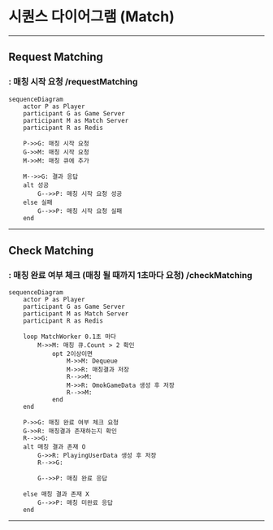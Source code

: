 # 시퀀스 다이어그램 (Match)
------------------------------
## Request Matching 
### : 매칭 시작 요청 /requestMatching

```mermaid
sequenceDiagram
	actor P as Player
	participant G as Game Server
	participant M as Match Server
	participant R as Redis

	P->>G: 매칭 시작 요청
	G->>M: 매칭 시작 요청
	M->>M: 매칭 큐에 추가

	M-->>G: 결과 응답
	alt 성공
		G-->>P: 매칭 시작 요청 성공
	else 실패
		G-->>P: 매칭 시작 요청 실패
	end

```

------------------------------

## Check Matching 
### : 매칭 완료 여부 체크 (매칭 될 때까지 1초마다 요청) /checkMatching
```mermaid
sequenceDiagram
	actor P as Player
	participant G as Game Server
	participant M as Match Server
	participant R as Redis

	loop MatchWorker 0.1초 마다
		M->>M: 매칭 큐.Count > 2 확인
			opt 2이상이면
				M->>M: Dequeue
				M->>R: 매칭결과 저장
				R-->>M: 
				M->>R: OmokGameData 생성 후 저장
				R-->>M: 
			end
	end

	P->>G: 매칭 완료 여부 체크 요청
	G->>R: 매칭결과 존재하는지 확인
	R-->>G: 
	alt 매칭 결과 존재 O
		G->>R: PlayingUserData 생성 후 저장
		R-->>G:  

		G-->>P: 매칭 완료 응답
	
	else 매칭 결과 존재 X
		G-->>P: 매칭 미완료 응답
	end

```

------------------------------


